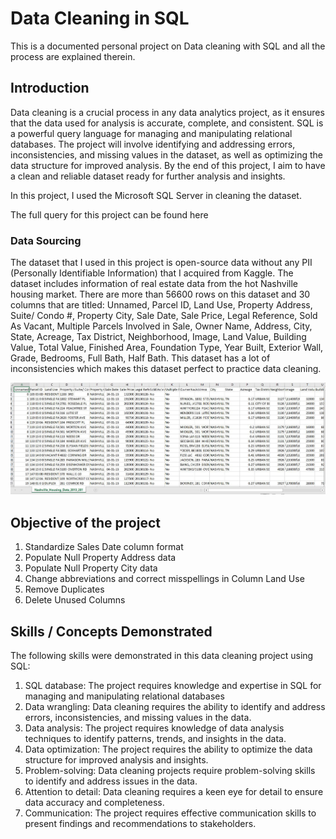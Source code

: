 # Data Cleaning in SQL
This is a documented personal project on Data cleaning with SQL and all the process are explained therein.


## Introduction
Data cleaning is a crucial process in any data analytics project, as it ensures that the data used for analysis is accurate, complete, and consistent. SQL is a powerful query language for managing and manipulating relational databases. The project will involve identifying and addressing errors, inconsistencies, and missing values in the dataset, as well as optimizing the data structure for improved analysis. By the end of this project, I aim to have a clean and reliable dataset ready for further analysis and insights.

In this project, I used the Microsoft SQL Server in cleaning the dataset.

The full query for this project can be found here

### Data Sourcing
The dataset that I used in this project is open-source data without any PII (Personally Identifiable Information) that I acquired from Kaggle. The dataset includes information of real estate data from the hot Nashville housing market.
There are more than 56600 rows on this dataset and 30 columns that are titled: Unnamed, Parcel ID, Land Use, Property Address, Suite/ Condo #, Property City, Sale Date, Sale Price, Legal Reference, Sold As Vacant, Multiple Parcels Involved in Sale, Owner Name, Address, City, State, Acreage, Tax District, Neighborhood, Image, Land Value, Building Value, Total Value, Finished Area, Foundation Type, Year Built, Exterior Wall, Grade, Bedrooms, Full Bath, Half Bath. This dataset has a lot of inconsistencies which makes this dataset perfect to practice data cleaning.

![](Excel-Dataset.JPG)

## Objective of the project

1. Standardize Sales Date column format
2. Populate Null Property Address data
3. Populate Null Property City data
4. Change abbreviations and correct misspellings in Column Land Use
5. Remove Duplicates
6. Delete Unused Columns

## Skills / Concepts Demonstrated

The following skills were demonstrated in this data cleaning project using SQL:
1. SQL database: The project requires knowledge and expertise in SQL for managing and manipulating relational databases
2. Data wrangling: Data cleaning requires the ability to identify and address errors, inconsistencies, and missing values in the data.
3. Data analysis: The project requires knowledge of data analysis techniques to identify patterns, trends, and insights in the data.
4. Data optimization: The project requires the ability to optimize the data structure for improved analysis and insights.
5. Problem-solving: Data cleaning projects require problem-solving skills to identify and address issues in the data.
6. Attention to detail: Data cleaning requires a keen eye for detail to ensure data accuracy and completeness.
7. Communication: The project requires effective communication skills to present findings and recommendations to stakeholders.



